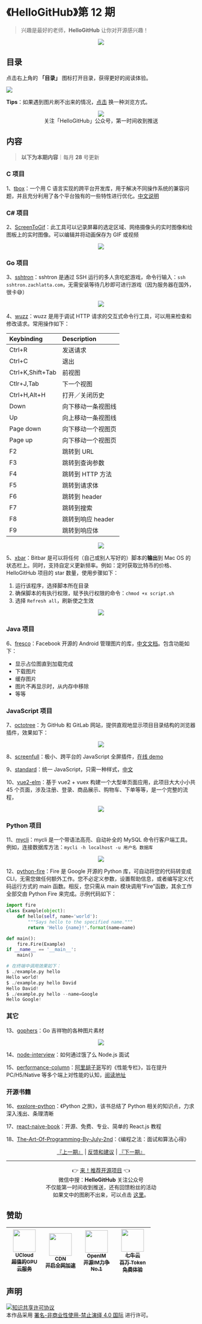# 《HelloGitHub》第 12 期
> 兴趣是最好的老师，**HelloGitHub** 让你对开源感兴趣！
<p align="center">
    <img src='https://raw.githubusercontent.com/521xueweihan/img_logo/master/logo/cover.jpg' style="max-width:100%;"></img>
</p>

## 目录

点击右上角的 **「目录」** 图标打开目录，获得更好的阅读体验。

![](https://raw.githubusercontent.com/521xueweihan/img_logo/master/logo/catalog.png)

**Tips**：如果遇到图片刷不出来的情况，[点击](https://hellogithub.com/periodical/volume/12) 换一种浏览方式。

<p align="center">
  <img src="https://raw.githubusercontent.com/521xueweihan/img_logo/master/logo/weixin.png" style="max-width:30%;"></img><br>
关注「HelloGitHub」公众号，第一时间收到推送
</p>

## 内容
> **以下为本期内容**｜每月 **28** 号更新

### C 项目
1、[tbox](https://hellogithub.com/periodical/statistics/click?target=https://github.com/tboox/tbox)：一个用 C 语言实现的跨平台开发库，用于解决不同操作系统的兼容问题，并且充分利用了各个平台独有的一些特性进行优化。[中文说明](https://github.com/tboox/tbox/blob/master/README_zh.md)



### C# 项目
2、[ScreenToGif](https://hellogithub.com/periodical/statistics/click?target=https://github.com/NickeManarin/ScreenToGif)：此工具可以记录屏幕的选定区域、网络摄像头的实时图像和绘图板上的实时图像。可以编辑并将动画保存为 GIF 或视频



<p align="center"><img src='https://raw.githubusercontent.com/521xueweihan/img/master/hellogithub/12/64713769.png' style="max-width:80%; max-height=80%;"></img></p>

### Go 项目
3、[sshtron](https://hellogithub.com/periodical/statistics/click?target=https://github.com/zachlatta/sshtron)：sshtron 是通过 SSH 运行的多人贪吃蛇游戏，命令行输入：`ssh sshtron.zachlatta.com`，无需安装等待几秒即可进行游戏（因为服务器在国外，很卡😅）



<p align="center"><img src='https://raw.githubusercontent.com/521xueweihan/img/master/hellogithub/12/53235287.gif' style="max-width:80%; max-height=80%;"></img></p>

4、[wuzz](https://hellogithub.com/periodical/statistics/click?target=https://github.com/asciimoo/wuzz)：wuzz 是用于调试 HTTP 请求的交互式命令行工具，可以用来检查和修改请求。常用操作如下：

| Keybinding | Description |
| :--------- | :------ |
| Ctrl+R | 发送请求 |
| Ctrl+C | 退出 |
| Ctrl+K,Shift+Tab | 前视图 |
| Ctlr+J,Tab | 下一个视图 |
| Ctrl+H,Alt+H | 打开／关闭历史 |
| Down | 向下移动一条视图线 |
| Up | 向上移动一条视图线 |
| Page down | 向下移动一个视图页 |
| Page up | 向下移动一个视图页 |
| F2 | 跳转到 URL |
| F3 | 跳转到查询参数 |
| F4 | 跳转到 HTTP 方法 |
| F5 | 跳转到请求体 |
| F6 | 跳转到 header |
| F7 | 跳转到搜索 |
| F8 | 跳转到响应 header |
| F9 | 跳转到响应体 |



<p align="center"><img src='https://raw.githubusercontent.com/521xueweihan/img/master/hellogithub/12/80465011.gif' style="max-width:80%; max-height=80%;"></img></p>

5、[xbar](https://hellogithub.com/periodical/statistics/click?target=https://github.com/matryer/xbar)：Bitbar 是可以将任何（自己或别人写好的）脚本的**输出**到 Mac OS 的状态栏上。同时，支持自定义更新频率。例如：定时获取比特币的价格、HelloGitHub 项目的 star 数量，使用步骤如下：

1. 运行该程序，选择脚本所在目录
2. 确保脚本的有执行权限，赋予执行权限的命令：`chmod +x script.sh`
3. 选择 `Refresh all`，刷新使之生效



<p align="center"><img src='https://raw.githubusercontent.com/521xueweihan/img/master/hellogithub/12/14376285.png' style="max-width:80%; max-height=80%;"></img></p>

### Java 项目
6、[fresco](https://hellogithub.com/periodical/statistics/click?target=https://github.com/facebook/fresco)：Facebook 开源的 Android 管理图片的库，[中文文档](https://www.fresco-cn.org/docs/index.html)。包含功能如下：
- 显示占位图直到加载完成
- 下载图片
- 缓存图片
- 图片不再显示时，从内存中移除
- 等等


### JavaScript 项目
7、[octotree](https://hellogithub.com/periodical/statistics/click?target=https://github.com/ovity/octotree)：为 GitHub 和 GitLab 网站，提供直观地显示项目目录结构的浏览器插件，效果如下：



<p align="center"><img src='https://raw.githubusercontent.com/521xueweihan/img/master/hellogithub/12/19620844.png' style="max-width:80%; max-height=80%;"></img></p>

8、[screenfull](https://hellogithub.com/periodical/statistics/click?target=https://github.com/sindresorhus/screenfull)：极小、跨平台的 JavaScript 全屏插件，[在线 demo](https://sindresorhus.com/screenfull.js/)


9、[standard](https://hellogithub.com/periodical/statistics/click?target=https://github.com/standard/standard)：统一 JavaScript，只需一种样式，[中文](https://github.com/feross/standard/blob/master/docs/README-zhtw.md)


10、[vue2-elm](https://hellogithub.com/periodical/statistics/click?target=https://github.com/bailicangdu/vue2-elm)：基于 vue2 + vuex 构建一个大型单页面应用，此项目大大小小共 45 个页面，涉及注册、登录、商品展示、购物车、下单等等，是一个完整的流程，



<p align="center"><img src='https://raw.githubusercontent.com/521xueweihan/img/master/hellogithub/12/77189043.png' style="max-width:80%; max-height=80%;"></img></p>

### Python 项目
11、[mycli](https://hellogithub.com/periodical/statistics/click?target=https://github.com/dbcli/mycli)：mycli 是一个带语法高亮、自动补全的 MySQL 命令行客户端工具。例如，连接数据库方法：`mycli -h localhost -u 用户名 数据库`



<p align="center"><img src='https://raw.githubusercontent.com/521xueweihan/img/master/hellogithub/12/33457642.gif' style="max-width:80%; max-height=80%;"></img></p>

12、[python-fire](https://hellogithub.com/periodical/statistics/click?target=https://github.com/google/python-fire)：Fire 是 Google 开源的 Python 库，可自动将您的代码转变成 CLI，无需您做任何额外工作。您不必定义参数，设置帮助信息，或者编写定义代码运行方式的 main 函数。相反，您只需从 main 模块调用“Fire”函数，其余工作全部交由 Python Fire 来完成。示例代码如下：
```python
import fire
class Example(object):
    def hello(self, name='world'):
        """Says hello to the specified name."""
        return 'Hello {name}!'.format(name=name)

def main():
    fire.Fire(Example)
if __name__ == '__main__':
    main()

# 在终端中调用效果如下：
$ ./example.py hello
Hello world!
$ ./example.py hello David
Hello David!
$ ./example.py hello --name=Google
Hello Google!
```


### 其它
13、[gophers](https://hellogithub.com/periodical/statistics/click?target=https://github.com/egonelbre/gophers)：Go 吉祥物的各种图片素材


<p align="center"><img src='https://raw.githubusercontent.com/521xueweihan/img/master/hellogithub/12/36784686.png' style="max-width:80%; max-height=80%;"></img></p>

14、[node-interview](https://hellogithub.com/periodical/statistics/click?target=https://github.com/ElemeFE/node-interview)：如何通过饿了么 Node.js 面试


15、[performance-column](https://hellogithub.com/periodical/statistics/click?target=https://github.com/barretlee/performance-column)：[阿里胡子哥](https://github.com/barretlee)写的《性能专栏》，旨在提升 PC/H5/Native 等多个端上对性能的认知，[阅读地址](https://github.com/barretlee/performance-column/issues)


### 开源书籍
16、[explore-python](https://hellogithub.com/periodical/statistics/click?target=https://github.com/ethan-funny/explore-python)：《Python 之旅》，该书总结了 Python 相关的知识点，力求深入浅出、条理清晰


17、[react-naive-book](https://hellogithub.com/periodical/statistics/click?target=https://github.com/huzidaha/react-naive-book)：开源、免费、专业、简单的 React.js 教程


18、[The-Art-Of-Programming-By-July-2nd](https://hellogithub.com/periodical/statistics/click?target=https://github.com/julycoding/The-Art-Of-Programming-By-July-2nd)：《编程之法：面试和算法心得》




<p align="center">
    <a href="https://github.com/521xueweihan/HelloGitHub/blob/master/content/HelloGitHub11.md">『上一期』</a> | <a href='https://github.com/521xueweihan/HelloGitHub/issues/899'>反馈和建议</a> | <a href="https://github.com/521xueweihan/HelloGitHub/blob/master/content/HelloGitHub13.md">『下一期』</a>
</p>

---
<p align="center">
    👉 <a href='https://hellogithub.com/periodical'>来！推荐开源项目</a> 👈<br>
    微信中搜：<strong>HelloGitHub</strong> 关注公众号<br>
    不仅能第一时间收到推送，还有回馈粉丝的活动<br>
    如果文中的图刷不出来，可以点击 <a href='https://hellogithub.com/periodical/volume/12'>这里</a>。
</p>

## 赞助


<table>
  <thead>
    <tr>
      <th align="center" style="width: 80px;">
        <a href="https://www.compshare.cn/?utm_term=logo&utm_campaign=hellogithub&utm_source=otherdsp&utm_medium=display&ytag=logo_hellogithub_otherdsp_display">          <img src="https://raw.githubusercontent.com/521xueweihan/img_logo/master/logo/ucloud.png" width="60px"><br>
          <sub>UCloud</sub><br>
          <sub>超值的GPU云服务</sub>
        </a>
      </th>
      <th align="center" style="width: 80px;">
        <a href="https://www.upyun.com/?from=hellogithub">
          <img src="https://raw.githubusercontent.com/521xueweihan/img_logo/master/logo/upyun.png" width="60px"><br>
          <sub>CDN</sub><br>
          <sub>开启全网加速</sub>
        </a>
      </th>
      <th align="center" style="width: 80px;">
        <a href="https://github.com/OpenIMSDK/Open-IM-Server">
          <img src="https://raw.githubusercontent.com/521xueweihan/img_logo/master/logo/im.png" width="60px"><br>
          <sub>OpenIM</sub><br>
          <sub>开源IM力争No.1</sub>
        </a>
      </th>
      <th align="center" style="width: 80px;">
        <a href="https://www.qiniu.com/products/ai-token-api?utm_source=hello">
          <img src="https://raw.githubusercontent.com/521xueweihan/img_logo/master/logo/qiniu.jpg" width="60px"><br>
          <sub>七牛云</sub><br>
          <sub>百万 Token 免费体验</sub>
        </a>
      </th>
    </tr>
  </thead>
</table>


## 声明
<a rel="license" href="https://creativecommons.org/licenses/by-nc-nd/4.0/deed.zh"><img alt="知识共享许可协议" style="border-width: 0" src="https://licensebuttons.net/l/by-nc-nd/4.0/88x31.png"></a><br>本作品采用 <a rel="license" href="https://creativecommons.org/licenses/by-nc-nd/4.0/deed.zh">署名-非商业性使用-禁止演绎 4.0 国际</a> 进行许可。
